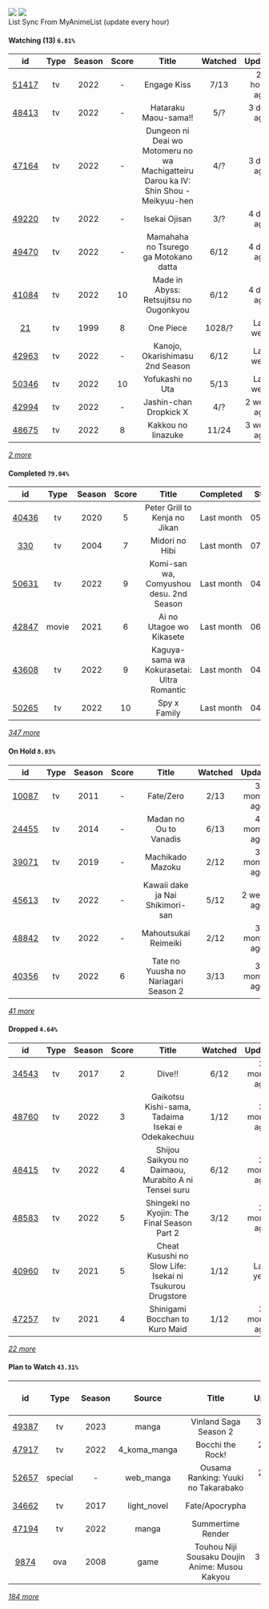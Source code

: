 [![](https://img.shields.io/badge/MyAnimeList-2E51A2?logo=MyAnimeList&logoColor=FFFFFF&style=flat)](https://myanimelist.net/profile/Faelayis)
[![](https://img.shields.io/badge/Anilist-02A9FF?logo=AniList&logoColor=FFFFFF&style=flat)](https://anilist.co/user/Faelayis/)<br>
List Sync From MyAnimeList (update every hour)

#### Watching (13) ``6.81%``

|                      id                      | Type | Season | Score |                                         Title                                        | Watched |    Updated   | Start Date |
| :------------------------------------------: | :--: | :----: | :---: | :----------------------------------------------------------------------------------: | :-----: | :----------: | :--------: |
| [51417](https://myanimelist.net/anime/51417) |  tv  |  2022  |   -   |                                      Engage Kiss                                     |   7/13  | 21 hours ago | 07/03/2022 |
| [48413](https://myanimelist.net/anime/48413) |  tv  |  2022  |   -   |                                 Hataraku Maou-sama!!                                 |   5/?   |  3 days ago  | 07/15/2022 |
| [47164](https://myanimelist.net/anime/47164) |  tv  |  2022  |   -   | Dungeon ni Deai wo Motomeru no wa Machigatteiru Darou ka IV: Shin Shou - Meikyuu-hen |   4/?   |  3 days ago  | 07/22/2022 |
| [49220](https://myanimelist.net/anime/49220) |  tv  |  2022  |   -   |                                     Isekai Ojisan                                    |   3/?   |  4 days ago  | 07/08/2022 |
| [49470](https://myanimelist.net/anime/49470) |  tv  |  2022  |   -   |                         Mamahaha no Tsurego ga Motokano datta                        |   6/12  |  4 days ago  | 07/08/2022 |
| [41084](https://myanimelist.net/anime/41084) |  tv  |  2022  |   10  |                        Made in Abyss: Retsujitsu no Ougonkyou                        |   6/12  |  4 days ago  | 07/06/2022 |
|    [21](https://myanimelist.net/anime/21)    |  tv  |  1999  |   8   |                                       One Piece                                      |  1028/? |   Last week  | 01/01/2014 |
| [42963](https://myanimelist.net/anime/42963) |  tv  |  2022  |   -   |                            Kanojo, Okarishimasu 2nd Season                           |   6/12  |   Last week  | 07/02/2022 |
| [50346](https://myanimelist.net/anime/50346) |  tv  |  2022  |   10  |                                   Yofukashi no Uta                                   |   5/13  |   Last week  | 07/08/2022 |
| [42994](https://myanimelist.net/anime/42994) |  tv  |  2022  |   -   |                                Jashin-chan Dropkick X                                |   4/?   |  2 weeks ago | 07/15/2022 |
| [48675](https://myanimelist.net/anime/48675) |  tv  |  2022  |   8   |                                  Kakkou no Iinazuke                                  |  11/24  |  3 weeks ago | 04/25/2022 |


*[2 more](https://github.com/Faelayis/MyAnimeList-History/blob/master/List/Anime/watching.md)*

#### Completed ``79.04%``

|                      id                      |   Type  | Season | Score |                                                   Title                                                   |   Completed   | Start Date | Finish Date |
| :------------------------------------------: | :-----: | :----: | :---: | :-------------------------------------------------------------------------------------------------------: | :-----------: | :--------: | :---------: |
| [40436](https://myanimelist.net/anime/40436) |    tv   |  2020  |   5   |                                       Peter Grill to Kenja no Jikan                                       |   Last month  | 05/13/2022 |  07/08/2022 |
|   [330](https://myanimelist.net/anime/330)   |    tv   |  2004  |   7   |                                               Midori no Hibi                                              |   Last month  | 07/06/2022 |  07/06/2022 |
| [50631](https://myanimelist.net/anime/50631) |    tv   |  2022  |   9   |                                  Komi-san wa, Comyushou desu. 2nd Season                                  |   Last month  | 04/07/2022 |  06/29/2022 |
| [42847](https://myanimelist.net/anime/42847) |  movie  |  2021  |   6   |                                          Ai no Utagoe wo Kikasete                                         |   Last month  | 06/27/2022 |  06/27/2022 |
| [43608](https://myanimelist.net/anime/43608) |    tv   |  2022  |   9   |                                 Kaguya-sama wa Kokurasetai: Ultra Romantic                                |   Last month  | 04/09/2022 |  06/26/2022 |
| [50265](https://myanimelist.net/anime/50265) |    tv   |  2022  |   10  |                                                Spy x Family                                               |   Last month  | 04/09/2022 |  06/26/2022 |


*[347 more](https://github.com/Faelayis/MyAnimeList-History/blob/master/List/Anime/completed.md)*

#### On Hold ``8.03%``

|                      id                      |   Type  | Season | Score |                          Title                          | Watched |    Updated    | Start Date |
| :------------------------------------------: | :-----: | :----: | :---: | :-----------------------------------------------------: | :-----: | :-----------: | :--------: |
| [10087](https://myanimelist.net/anime/10087) |    tv   |  2011  |   -   |                        Fate/Zero                        |   2/13  |  3 months ago | 04/26/2022 |
| [24455](https://myanimelist.net/anime/24455) |    tv   |  2014  |   -   |                  Madan no Ou to Vanadis                 |   6/13  |  4 months ago | 04/22/2022 |
| [39071](https://myanimelist.net/anime/39071) |    tv   |  2019  |   -   |                     Machikado Mazoku                    |   2/12  |  3 months ago | 04/19/2022 |
| [45613](https://myanimelist.net/anime/45613) |    tv   |  2022  |   -   |             Kawaii dake ja Nai Shikimori-san            |   5/12  |  2 weeks ago  | 04/10/2022 |
| [48842](https://myanimelist.net/anime/48842) |    tv   |  2022  |   -   |                   Mahoutsukai Reimeiki                  |   2/12  |  3 months ago | 04/09/2022 |
| [40356](https://myanimelist.net/anime/40356) |    tv   |  2022  |   6   |           Tate no Yuusha no Nariagari Season 2          |   3/13  |  3 months ago | 04/06/2022 |


*[41 more](https://github.com/Faelayis/MyAnimeList-History/blob/master/List/Anime/on_hold.md)*

#### Dropped ``4.64%``

|                      id                      | Type | Season | Score |                                     Title                                    | Watched |    Updated   | Start Date |
| :------------------------------------------: | :--: | :----: | :---: | :--------------------------------------------------------------------------: | :-----: | :----------: | :--------: |
| [34543](https://myanimelist.net/anime/34543) |  tv  |  2017  |   2   |                                    Dive!!                                    |   6/12  | 3 months ago | 05/03/2022 |
| [48760](https://myanimelist.net/anime/48760) |  tv  |  2022  |   3   |               Gaikotsu Kishi-sama, Tadaima Isekai e Odekakechuu              |   1/12  | 3 months ago | 04/12/2022 |
| [48415](https://myanimelist.net/anime/48415) |  tv  |  2022  |   4   |             Shijou Saikyou no Daimaou, Murabito A ni Tensei suru             |   6/12  | 2 months ago | 04/08/2022 |
| [48583](https://myanimelist.net/anime/48583) |  tv  |  2022  |   5   |                  Shingeki no Kyojin: The Final Season Part 2                 |   3/12  | 3 months ago | 01/28/2022 |
| [40960](https://myanimelist.net/anime/40960) |  tv  |  2021  |   5   |           Cheat Kusushi no Slow Life: Isekai ni Tsukurou Drugstore           |   1/12  |   Last year  | 07/08/2021 |
| [47257](https://myanimelist.net/anime/47257) |  tv  |  2021  |   4   |                        Shinigami Bocchan to Kuro Maid                        |   1/12  | 3 months ago | 07/05/2021 |


*[22 more](https://github.com/Faelayis/MyAnimeList-History/blob/master/List/Anime/dropped.md)*

#### Plan to Watch ``43.31%``

|                      id                      |   Type  | Season |    Source    |                                                     Title                                                    |    Updated    | Plan Start Date |
| :------------------------------------------: | :-----: | :----: | :----------: | :----------------------------------------------------------------------------------------------------------: | :-----------: | :-------------: |
| [49387](https://myanimelist.net/anime/49387) |    tv   |  2023  |     manga    |                                             Vinland Saga Season 2                                            |  3 hours ago  |        -        |
| [47917](https://myanimelist.net/anime/47917) |    tv   |  2022  | 4_koma_manga |                                               Bocchi the Rock!                                               |   2 days ago  |        -        |
| [52657](https://myanimelist.net/anime/52657) | special |    -   |   web_manga  |                                      Ousama Ranking: Yuuki no Takarabako                                     |   2 days ago  |        -        |
| [34662](https://myanimelist.net/anime/34662) |    tv   |  2017  |  light_novel |                                                Fate/Apocrypha                                                |   Last week   |        -        |
| [47194](https://myanimelist.net/anime/47194) |    tv   |  2022  |     manga    |                                               Summertime Render                                              |   Last week   |        -        |
|  [9874](https://myanimelist.net/anime/9874)  |   ova   |  2008  |     game     |                                Touhou Niji Sousaku Doujin Anime: Musou Kakyou                                |  3 weeks ago  |        -        |


*[184 more](https://github.com/Faelayis/MyAnimeList-History/blob/master/List/Anime/plan_to_watch.md)*
